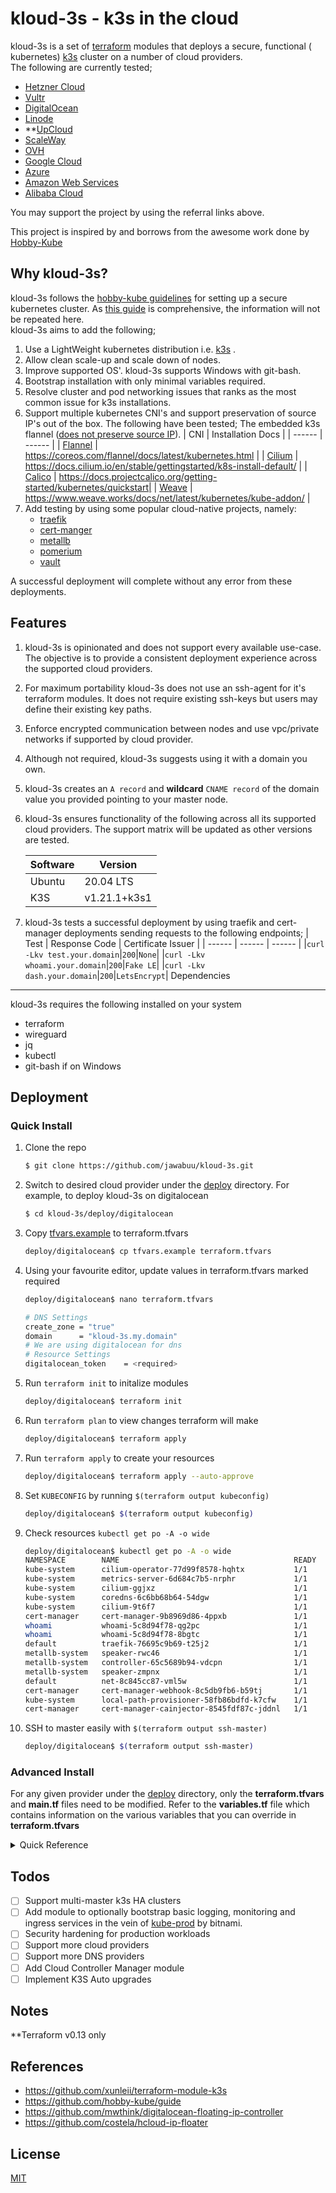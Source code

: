 # kloud-3s - k3s in the cloud

kloud-3s is a set of [terraform](https://www.terraform.io/) modules that deploys a secure, functional ( kubernetes) [k3s](https://github.com/rancher/k3s) cluster on a number of cloud providers.  
The following are currently tested;
* [Hetzner Cloud](https://hetzner.cloud/?ref=AW4fux8AhdV8)
* [Vultr](https://www.vultr.com/?ref=8601755)
* [DigitalOcean](https://www.digitalocean.com/?refcode=661c567f71b1)
* [Linode](https://www.linode.com/?r=b402c474596a2d1656eac49aefe071916cbb2d61)
* **[UpCloud](https://upcloud.com/signup/?promo=Q25K8M)
* [ScaleWay](https://www.scaleway.com/)
* [OVH](https://www.ovhcloud.com/en/public-cloud/)
* [Google Cloud](https://cloud.google.com/)
* [Azure](https://azure.microsoft.com/en-us/)
* [Amazon Web Services](https://aws.amazon.com/)
* [Alibaba Cloud](https://www.alibabacloud.com/)

You may support the project by using the referral links above.

This project is inspired by and borrows from the awesome work done by [Hobby-Kube](https://github.com/hobby-kube)  

Why kloud-3s?
---

kloud-3s follows the [hobby-kube guidelines](https://github.com/hobby-kube/guide) for setting up a secure kubernetes cluster.
As [this guide](https://github.com/hobby-kube/guide) is comprehensive, the information will not be repeated here.  
kloud-3s aims to add the following;

1. Use a LightWeight kubernetes distribution i.e. [k3s](https://github.com/rancher/k3s) .
1. Allow clean scale-up and scale down of nodes.
1. Improve supported OS'. kloud-3s supports Windows with git-bash.
1. Bootstrap installation with only minimal variables required.
1. Resolve cluster and pod networking issues that ranks as the most common issue for k3s installations. 
1. Support multiple kubernetes CNI's and support preservation of source IP's out of the box. The following have been tested;
    The embedded k3s flannel ([does not preserve source IP](https://github.com/rancher/k3s/issues/1652)).
    | CNI | Installation Docs |
    | ------ | ------ |
    | [Flannel](https://github.com/coreos/flannel) | https://coreos.com/flannel/docs/latest/kubernetes.html |
    | [Cilium](https://github.com/cilium/cilium) | https://docs.cilium.io/en/stable/gettingstarted/k8s-install-default/ |
    | [Calico](https://github.com/projectcalico/calico) | https://docs.projectcalico.org/getting-started/kubernetes/quickstart|
    | [Weave](https://github.com/weaveworks/weave) | https://www.weave.works/docs/net/latest/kubernetes/kube-addon/ |
1. Add testing by using some popular cloud-native projects, namely:
    * [traefik](https://github.com/containous/traefik)
    * [cert-manger](https://github.com/jetstack/cert-manager)
    * [metallb](https://github.com/metallb/metallb) 
    * [pomerium](https://github.com/pomerium/pomerium)
    * [vault](https://github.com/hashicorp/vault)

A successful deployment will complete without any error from these deployments.

Features
---
1. kloud-3s is opinionated and does not support every available use-case.
The objective is to provide a consistent deployment experience across the supported cloud providers.
1. For maximum portability kloud-3s does not use an ssh-agent for it's terraform modules. It does not require existing ssh-keys but users may define their existing key paths.
1. Enforce encrypted communication between nodes and use vpc/private networks if supported by cloud provider.
1. Although not required, kloud-3s suggests using it with a domain you own.
1. kloud-3s creates an `A record` and **wildcard** `CNAME record` of the domain value you provided pointing to your master node.
1. kloud-3s ensures functionality of the following across all its supported cloud providers. The support matrix will be updated as other versions are tested.

    | Software | Version |
    | ------ | ------ |
    | Ubuntu| 20.04 LTS|
    | K3S | v1.21.1+k3s1|
1. kloud-3s tests a successful deployment by using traefik and cert-manager deployments sending requests to the following endpoints;
    | Test | Response Code | Certificate Issuer |
    | ------ | ------ | ------ |
    |`curl -Lkv test.your.domain`|`200`|`None`|
    |`curl -Lkv whoami.your.domain`|`200`|`Fake LE`|
    |`curl -Lkv dash.your.domain`|`200`|`LetsEncrypt`|
Dependencies
---
kloud-3s requires the following installed on your system
* terraform
* wireguard
* jq
* kubectl
* git-bash if on Windows

Deployment
---

### Quick Install

1. Clone the repo
    ```sh
    $ git clone https://github.com/jawabuu/kloud-3s.git
    ```
1. Switch to desired cloud provider under the [deploy](./deploy) directory.
    For example, to deploy kloud-3s on digitalocean
    ```sh
    $ cd kloud-3s/deploy/digitalocean
    ```
1. Copy [tfvars.example](./deploy/digitalocean/tfvars.example) to terraform.tfvars
    ```sh
    deploy/digitalocean$ cp tfvars.example terraform.tfvars
    ```
1. Using your favourite editor, update values in terraform.tfvars marked required
    ```sh
    deploy/digitalocean$ nano terraform.tfvars
    
    # DNS Settings
    create_zone = "true"
    domain      = "kloud-3s.my.domain"
    # We are using digitalocean for dns
    # Resource Settings
    digitalocean_token    = <required>
    ```
1. Run `terraform init` to initalize modules
    ```sh
    deploy/digitalocean$ terraform init
    ```

1. Run `terraform plan` to view changes terraform will make 
    ```sh
    deploy/digitalocean$ terraform apply
    ```

1. Run `terraform apply` to create your resources
    ```sh
    deploy/digitalocean$ terraform apply --auto-approve
    ```

1. Set `KUBECONFIG` by running `$(terraform output kubeconfig)`
    ```sh
    deploy/digitalocean$ $(terraform output kubeconfig)
    ```

1. Check resources `kubectl get po -A -o wide`
    ```sh
    deploy/digitalocean$ kubectl get po -A -o wide
    NAMESPACE        NAME                                       READY   STATUS    RESTARTS   AGE   IP            NODE    NOMINATED NODE   READINESS GATES
    kube-system      cilium-operator-77d99f8578-hqhtx           1/1     Running   0          60s   10.0.1.2      kube2   <none>           <none>
    kube-system      metrics-server-6d684c7b5-nrphr             1/1     Running   0          20s   10.42.1.68    kube2   <none>           <none>
    kube-system      cilium-ggjxz                               1/1     Running   0          60s   10.0.1.2      kube2   <none>           <none>
    kube-system      coredns-6c6bb68b64-54dgw                   1/1     Running   0          33s   10.42.0.3     kube1   <none>           <none>
    kube-system      cilium-9t6f7                               1/1     Running   0          51s   10.0.1.1      kube1   <none>           <none>
    cert-manager     cert-manager-9b8969d86-4ppxb               1/1     Running   0          30s   10.42.0.8     kube1   <none>           <none>
    whoami           whoami-5c8d94f78-qg2pc                     1/1     Running   0          20s   10.42.1.217   kube2   <none>           <none>
    whoami           whoami-5c8d94f78-8bgtc                     1/1     Running   0          16s   10.42.0.231   kube1   <none>           <none>
    default          traefik-76695c9b69-t25j2                   1/1     Running   0          27s   10.42.0.94    kube1   <none>           <none>
    metallb-system   speaker-rwc46                              1/1     Running   0          8s    10.0.1.2      kube2   <none>           <none>
    metallb-system   controller-65c5689b94-vdcpn                1/1     Running   0          8s    10.42.1.90    kube2   <none>           <none>
    metallb-system   speaker-zmpnx                              1/1     Running   0          12h   10.0.1.1      kube1   <none>           <none>
    default          net-8c845cc87-vml5w                        1/1     Running   0          7s    10.42.1.52    kube2   <none>           <none>
    cert-manager     cert-manager-webhook-8c5db9fb6-b59tj       1/1     Running   0          28s   10.42.0.250   kube1   <none>           <none>
    kube-system      local-path-provisioner-58fb86bdfd-k7cfw    1/1     Running   4          34s   10.42.1.13    kube2   <none>           <none>
    cert-manager     cert-manager-cainjector-8545fdf87c-jddnl   1/1     Running   6          27s   10.42.0.219   kube1   <none>           <none>
    
    ```

1. SSH to master easily with `$(terraform output ssh-master)`
    ```sh
    deploy/digitalocean$ $(terraform output ssh-master)
    ```

### Advanced Install
For any given provider under the [deploy](deploy) directory, only the **terraform.tfvars** and **main.tf** files need to be modified.
Refer to the **variables.tf** file which contains information on the various variables that you can override in **terraform.tfvars**

<details>
<summary>Quick Reference</summary>

#### Quick References for readability

Common variables for deployment
|common variables|default|description|
|-|-|-|
|node_count|3|Number of nodes in cluster|
|create_zone|false|Create a domain zone if it does not exist|
|domain|none|Domain for the deployment|
|k3s_version|latest|This is set to v1.21.1+k3s1|
|cni|weave|Choice of CNI among default,flannel,cilium,calico,weave|
|overlay_cidr|10.42.0.0/16|pod cidr for k3s|
|vpc_cidr|10.115.0.0/24|vpc cidr for supported providers|
|ssh_key_path|`./../../.ssh/tf-kube`|Filepath for ssh private key|
|ssh_pubkey_path|`./../../.ssh/tf-kube.pub`|Filepath for ssh public key|
|ssh_keys_dir|`./../../.ssh`|Directory to store created ssh keys|
|kubeconfig_path|`./../../.kubeconfig`|Directory to store kubeconfig file|

Provider variables
| ************ | Authentication | Machine Size | Machine OS | Machine Region |
|-|-|-|-|-|
| **DigitalOcean** | digitalocean_token | digitalocean_size | digitalocean_image | digitalocean_region |
| **HetznerCloud** | hcloud_token | hcloud_type | hcloud_image | hcloud_location |
| **Vultr** | vultr_api_key | vultr_plan | vultr_os | vultr_region |
| **Linode** | linode_token | linode_type | linode_image | linode_region |
| **UpCloud** | upcloud_username, upcloud_password | upcloud_plan | upcloud_image | upcloud_zone |
| **ScaleWay** | scaleway_organization_id, scaleway_access_key, scaleway_secret_key | scaleway_type | scaleway_image | scaleway_zone |
| **OVH** | tenant_name, user_name, password | ovh_type | ovh_image | region |
| **Google** | creds_file | size | image | region, region_zone |
| **Azure** | client_id, client_secret, tenant_id, subscription_id | size | - | region |
| **AWS** | aws_access_key, aws_secret_key | size | image | region |
| **AlibabaCloud** | alicloud_access_key, alicloud_secret_key | size | - | scaleway_zone |
</details>

Todos
---

 - [ ] Support multi-master k3s HA clusters
 - [ ] Add module to optionally bootstrap basic logging, monitoring and ingress services in the vein of [kube-prod](https://github.com/bitnami/kube-prod-runtime) by bitnami.
 - [ ] Security hardening for production workloads
 - [ ] Support more cloud providers
 - [ ] Support more DNS providers
 - [ ] Add Cloud Controller Manager module
 - [ ] Implement K3S Auto upgrades

Notes
----
**Terraform v0.13 only

References
----
* https://github.com/xunleii/terraform-module-k3s
* https://github.com/hobby-kube/guide
* https://github.com/mwthink/digitalocean-floating-ip-controller
* https://github.com/costela/hcloud-ip-floater

License
----

[MIT](LICENSE.md)

